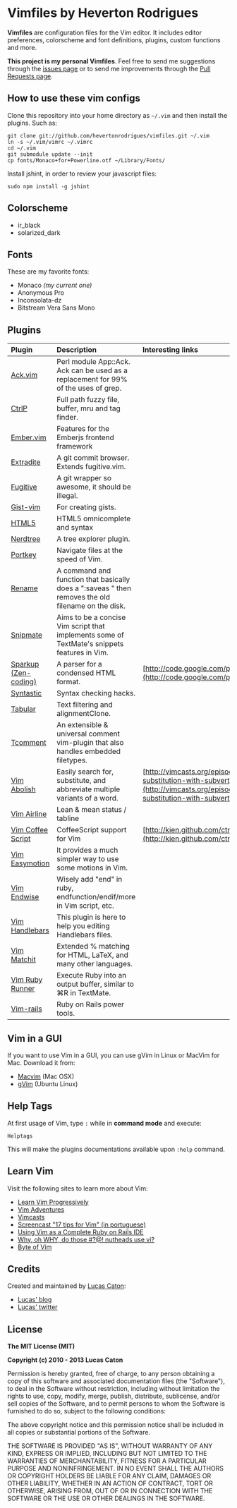 # Vimfiles by Heverton Rodrigues

**Vimfiles** are configuration files for the Vim editor. It includes editor preferences, colorscheme and font definitions, plugins, custom functions and more.

**This project is my personal Vimfiles**. Feel free to send me suggestions through the [issues page](https://github.com/hevertonrodrigues/vimfiles/issues/new) or to send me improvements through the [Pull Requests page](https://github.com/hevertonrodrigues/vimfiles/pulls).

## How to use these vim configs

Clone this repository into your home directory as `~/.vim` and then install the plugins. Such as:

    git clone git://github.com/hevertonrodrigues/vimfiles.git ~/.vim
    ln -s ~/.vim/vimrc ~/.vimrc
    cd ~/.vim
    git submodule update --init
    cp fonts/Monaco+for+Powerline.otf ~/Library/Fonts/

Install jshint, in order to review your javascript files:

    sudo npm install -g jshint

## Colorscheme

* ir_black
* solarized_dark

## Fonts

These are my favorite fonts:

* Monaco *(my current one)*
* Anonymous Pro
* Inconsolata-dz
* Bitstream Vera Sans Mono

## Plugins

| Plugin                                                             | Description                                                                                                 | Interesting links                                                                                                                            |
| :----------------------------------------------------------------- | :---------------------------------------------------------------------------------------------------------- | :-------------------------------------------------------------------                                                                         |
| [Ack.vim](https://github.com/mileszs/ack.vim)                      | Perl module App::Ack. Ack can be used as a replacement for 99% of the uses of grep.                         |                                                                                                                                              |
| [CtrlP](https://github.com/kien/ctrlp.vim)                         | Full path fuzzy file, buffer, mru and tag finder.                                                           |                                                                                                                                              |
| [Ember.vim](https://github.com/dsawardekar/ember.vim)              | Features for the Emberjs frontend framework                                                                 |                                                                                                                                              |
| [Extradite](https://github.com/int3/vim-extradite)                 | A git commit browser. Extends fugitive.vim.                                                                 |                                                                                                                                              |
| [Fugitive](https://github.com/tpope/vim-fugitive)                  | A git wrapper so awesome, it should be illegal.                                                             |                                                                                                                                              |
| [Gist-vim](https://github.com/mattn/gist-vim)                      | For creating gists.                                                                                         |                                                                                                                                              |
| [HTML5](https://github.com/othree/html5.vim)                       | HTML5 omnicomplete and syntax                                                                               |                                                                                                                                              |
| [Nerdtree](https://github.com/scrooloose/nerdtree)                 | A tree explorer plugin.                                                                                     |                                                                                                                                              |
| [Portkey](https://github.com/dsawardekar/portkey)                  | Navigate files at the speed of Vim.                                                                         |                                                                                                                                              |
| [Rename](https://github.com/danro/rename.vim)                      | A command and function that basically does a ":saveas <newfile>" then removes the old filename on the disk. |                                                                                                                                              |
| [Snipmate](https://github.com/msanders/snipmate.vim)               | Aims to be a concise Vim script that implements some of TextMate's snippets features in Vim.                |                                                                                                                                              |
| [Sparkup (Zen-coding)](https://github.com/rstacruz/sparkup)        | A parser for a condensed HTML format.                                                                       | [http://code.google.com/p/zen-coding/](http://code.google.com/p/zen-coding/)                                                                 |
| [Syntastic](https://github.com/scrooloose/syntastic)               | Syntax checking hacks.                                                                                      |                                                                                                                                              |
| [Tabular](https://github.com/godlygeek/tabular)                    | Text filtering and alignmentClone.                                                                          |                                                                                                                                              |
| [Tcomment](https://github.com/tomtom/tcomment_vim)                 | An extensible & universal comment vim-plugin that also handles embedded filetypes.                          |                                                                                                                                              |
| [Vim Abolish](https://github.com/tpope/vim-abolish)                | Easily search for, substitute, and abbreviate multiple variants of a word.                                  | [http://vimcasts.org/episodes/supercharged-substitution-with-subvert/](http://vimcasts.org/episodes/supercharged-substitution-with-subvert/) |
| [Vim Airline](https://github.com/bling/vim-airline)                | Lean & mean status / tabline                                                                                |                                                                                                                                              |
| [Vim Coffee Script](https://github.com/kchmck/vim-coffee-script)   | CoffeeScript support for Vim                                                                                | [http://kien.github.com/ctrlp.vim/](http://kien.github.com/ctrlp.vim/)                                                                       |
| [Vim Easymotion](https://github.com/Lokaltog/vim-easymotion/)      | It provides a much simpler way to use some motions in Vim.                                                  |                                                                                                                                              |
| [Vim Endwise](https://github.com/tpope/vim-endwise)                | Wisely add "end" in ruby, endfunction/endif/more in Vim script, etc.                                        |                                                                                                                                              |
| [Vim Handlebars](https://github.com/nono/vim-handlebars)           | This plugin is here to help you editing Handlebars files.                                                   |                                                                                                                                              |
| [Vim Matchit](https://github.com/tsaleh/vim-matchit)               | Extended % matching for HTML, LaTeX, and many other languages.                                              |                                                                                                                                              |
| [Vim Ruby Runner](https://github.com/henrik/vim-ruby-runner)       | Execute Ruby into an output buffer, similar to ⌘R in TextMate.                                              |                                                                                                                                              |
| [Vim-rails](https://github.com/tpope/vim-rails)                    | Ruby on Rails power tools.                                                                                  |                                                                                                                                              |

## Vim in a GUI

If you want to use Vim in a GUI, you can use gVim in Linux or MacVim for Mac. Download it from:

* [Macvim](http://code.google.com/p/macvim/downloads/list) (Mac OSX)
* [gVim](https://apps.ubuntu.com/cat/applications/vim-gnome/) (Ubuntu Linux)

## Help Tags

At first usage of Vim, type `:` while in **command mode** and execute:

    Helptags

This will make the plugins documentations available upon `:help` command.

## Learn Vim

Visit the following sites to learn more about Vim:

* [Learn Vim Progressively](http://yannesposito.com/Scratch/en/blog/Learn-Vim-Progressively/)
* [Vim Adventures](http://vim-adventures.com/)
* [Vimcasts](http://vimcasts.org)
* [Screencast "17 tips for Vim" (in portuguese)](http://blog.lucascaton.com.br/?p=1081)
* [Using Vim as a Complete Ruby on Rails IDE](http://biodegradablegeek.com/2007/12/using-vim-as-a-complete-ruby-on-rails-ide/)
* [Why, oh WHY, do those #?@! nutheads use vi?](http://www.viemu.com/a-why-vi-vim.html)
* [Byte of Vim](http://www.swaroopch.com/notes/Vim)

## Credits

Created and maintained by [Lucas Caton](https://github.com/lucascaton):

* [Lucas' blog](http://blog.lucascaton.com.br/)
* [Lucas' twitter](http://twitter.com/lucascaton)

## License

**The MIT License (MIT)**

**Copyright (c) 2010 - 2013 Lucas Caton**

Permission is hereby granted, free of charge, to any person obtaining a copy of this software and associated documentation files (the "Software"), to deal in the Software without restriction, including without limitation the rights to use, copy, modify, merge, publish, distribute, sublicense, and/or sell copies of the Software, and to permit persons to whom the Software is furnished to do so, subject to the following conditions:

The above copyright notice and this permission notice shall be included in all copies or substantial portions of the Software.

THE SOFTWARE IS PROVIDED "AS IS", WITHOUT WARRANTY OF ANY KIND, EXPRESS OR IMPLIED, INCLUDING BUT NOT LIMITED TO THE WARRANTIES OF MERCHANTABILITY, FITNESS FOR A PARTICULAR PURPOSE AND NONINFRINGEMENT. IN NO EVENT SHALL THE AUTHORS OR COPYRIGHT HOLDERS BE LIABLE FOR ANY CLAIM, DAMAGES OR OTHER LIABILITY, WHETHER IN AN ACTION OF CONTRACT, TORT OR OTHERWISE, ARISING FROM, OUT OF OR IN CONNECTION WITH THE SOFTWARE OR THE USE OR OTHER DEALINGS IN THE SOFTWARE.
